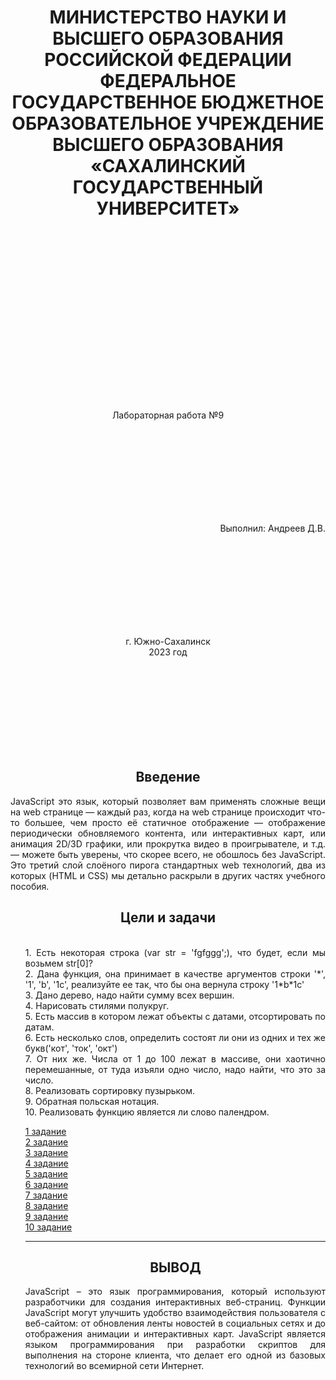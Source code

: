 <h1 align= "center"> МИНИСТЕРСТВО НАУКИ И ВЫСШЕГО ОБРАЗОВАНИЯ РОССИЙСКОЙ ФЕДЕРАЦИИ ФЕДЕРАЛЬНОЕ ГОСУДАРСТВЕННОЕ БЮДЖЕТНОЕ ОБРАЗОВАТЕЛЬНОЕ УЧРЕЖДЕНИЕ ВЫСШЕГО ОБРАЗОВАНИЯ «САХАЛИНСКИЙ ГОСУДАРСТВЕННЫЙ УНИВЕРСИТЕТ»</h1>
<br><br><br><br><br><br><br><br><br><br><br><br><br><br><br><br>
<p align= "center">Лабораторная работа №9</p><br><br><br><br><br><br><br><br>
<p align= "right">Выполнил: Андреев Д.В.</p><br><br><br><br><br><br><br><br>
<p align="center">г. Южно-Сахалинск <br> 2023 год</p><br><br><br><br><br><br><br><br>
<h2 style="text-align: center">Введение</h2>
<p align="justify">JavaScript это язык, который позволяет вам применять сложные вещи на web странице — каждый раз, когда на web странице происходит что-то большее, чем просто её статичное отображение — отображение периодически обновляемого контента, или интерактивных карт, или анимация 2D/3D графики, или прокрутка видео в проигрывателе, и т.д. — можете быть уверены, что скорее всего, не обошлось без JavaScript. Это третий слой слоёного пирога стандартных web технологий, два из которых (HTML и CSS) мы детально раскрыли в других частях учебного пособия.</p>
<h2 style="text-align: center">Цели и задачи</h2>
<ol align="justify"> <br>
  1.	Есть некоторая строка (var str = 'fgfggg';), что будет, если мы возьмем str[0]?<br>
2.	 Дана функция, она принимает в качестве аргументов строки '*', '1', 'b', '1c', реализуйте ее так, что бы она вернула строку '1*b*1c'<br>
3.	Дано дерево, надо найти сумму всех вершин.<br>
4.	Нарисовать стилями полукруг.<br>
5.	Есть массив в котором лежат объекты с датами, отсортировать по датам.<br>
6.	Есть несколько слов, определить состоят ли они из одних и тех же букв('кот', 'ток', 'окт')<br>
7.	От них же. Числа от 1 до 100 лежат в массиве, они хаотично перемешанные, от туда изъяли одно число, надо найти, что это за число. <br>
8.	Реализовать сортировку пузырьком.<br>
9.	Обратная польская нотация.<br>
10.	Реализовать функцию является ли слово палендром.</p>

</div>
</body>

 

<html> 
<head> 
    <link rel="stylesheet" href="index.css">
<title>1</title>
</head>
   
   <div class="menu" >

<a href="one.html">1 задание</a><br>
<a href="two.html">2 задание</a><br>
<a href="three.html">3 задание</a><br>
<a href="for.html">4 задание</a><br>
<a href="five.html">5 задание</a><br>
<a href="six.html">6 задание</a><br>
<a href="seven.html">7 задание</a><br>
<a href="vos.html">8 задание</a><br>
<a href="nine.html">9 задание</a><br>
<a href="ten.html">10 задание</a><br>
</div>
<hr>
 <div class="heading">
 
</div>
</body>

</html> </p>
   <h2 style="text-align: center">ВЫВОД</h2>
    JavaScript – это язык программирования, который используют разработчики для создания интерактивных веб-страниц. Функции JavaScript могут улучшить удобство взаимодействия пользователя с веб-сайтом: от обновления ленты новостей в социальных сетях и до отображения анимации и интерактивных карт. JavaScript является языком программирования при разработки скриптов для выполнения на стороне клиента, что делает его одной из базовых технологий во всемирной сети Интернет.
 
